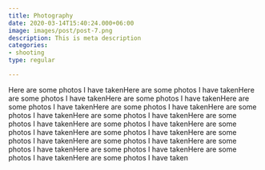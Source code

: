 ```yaml
---
title: Photography
date: 2020-03-14T15:40:24.000+06:00
image: images/post/post-7.png
description: This is meta description
categories:
- shooting
type: regular

---
```

Here are some photos I have takenHere are some photos I have takenHere are some photos I have takenHere are some photos I have takenHere are some photos I have takenHere are some photos I have takenHere are some photos I have takenHere are some photos I have takenHere are some photos I have takenHere are some photos I have takenHere are some photos I have takenHere are some photos I have takenHere are some photos I have takenHere are some photos I have takenHere are some photos I have takenHere are some photos I have takenHere are some photos I have takenHere are some photos I have taken